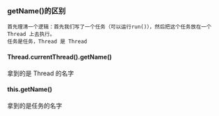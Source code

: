 ### getName()的区别


```
首先理清一个逻辑：首先我们写了一个任务（可以运行run()），然后把这个任务放在一个 Thread 上去执行。
任务是任务，Thread 是 Thread
```


#### Thread.currentThread().getName()
拿到的是 Thread 的名字

#### this.getName()
拿到的是任务的名字